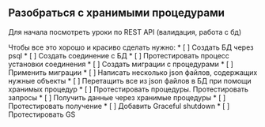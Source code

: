 ## Разобраться с хранимыми процедурами

Для начала посмотреть уроки по REST API (валидация, работа с бд)

Чтобы все это хорошо и красиво сделать нужно:
    * [ ] Создать БД через psql
    * [ ] Создать соединение с БД
    * [ ] Протестировать процесс установки соединения
    * [ ] Создать миграции с процедурами
    * [ ] Применить миграции
    * [ ] Написать несколько json файлов, содержащих нужные объекты
    * [ ] Перетащить все из json файлов в БД при помощи хранимых процедур
    * [ ] Протестировать процедуры. Протестировать запросы
    * [ ] Получить данные через хранимые процедуры
    * [ ] Протестировать получение
    * [ ] Добавить Graceful shutdown
    * [ ] Протестировать GS 